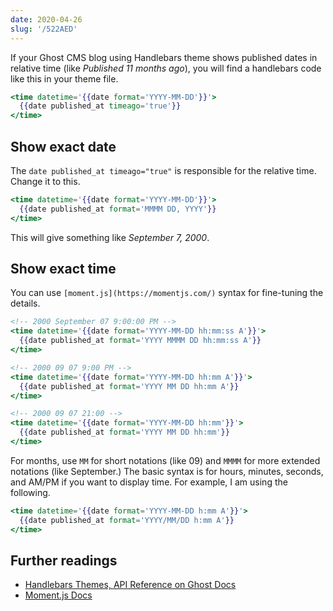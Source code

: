 ```yaml
---
date: 2020-04-26
slug: '/522AED'
---
```


If your Ghost CMS blog using Handlebars theme shows published dates in relative time (like _Published 11 months ago_), you will find a handlebars code like this in your theme file.

```hbs
<time datetime='{{date format='YYYY-MM-DD'}}'>
  {{date published_at timeago='true'}}
</time>
```

## Show exact date

The `date published_at timeago="true"` is responsible for the relative time. Change it to this.

```hbs
<time datetime='{{date format='YYYY-MM-DD'}}'>
  {{date published_at format='MMMM DD, YYYY'}}
</time>
```

This will give something like _September 7, 2000_.

## Show exact time

You can use `[moment.js](https://momentjs.com/)` syntax for fine-tuning the details.

```hbs
<!-- 2000 September 07 9:00:00 PM -->
<time datetime='{{date format='YYYY-MM-DD hh:mm:ss A'}}'>
  {{date published_at format='YYYY MMMM DD hh:mm:ss A'}}
</time>

<!-- 2000 09 07 9:00 PM -->
<time datetime='{{date format='YYYY-MM-DD hh:mm A'}}'>
  {{date published_at format='YYYY MM DD hh:mm A'}}
</time>

<!-- 2000 09 07 21:00 -->
<time datetime='{{date format='YYYY-MM-DD hh:mm'}}'>
  {{date published_at format='YYYY MM DD hh:mm'}}
</time>
```

For months, use `MM` for short notations (like 09) and `MMMM` for more extended notations (like September.) The basic syntax is for hours, minutes, seconds, and AM/PM if you want to display time. For example, I am using the following.

```hbs
<time datetime='{{date format='YYYY-MM-DD h:mm A'}}'>
  {{date published_at format='YYYY/MM/DD h:mm A'}}
</time>
```

## Further readings

- [Handlebars Themes, API Reference on Ghost Docs](https://ghost.org/docs/api/v3/handlebars-themes/helpers/date/)
- [Moment.js Docs](https://momentjs.com/docs/)

<head>
  <html lang="en-US"/>
</head>
